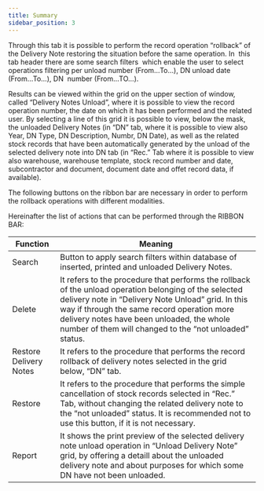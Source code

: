 ```yaml
---
title: Summary
sidebar_position: 3
---
```


Through this tab it is possible to perform the record operation “rollback” of the Delivery Note restoring the situation before the same operation. In  this tab header there are some search filters  which enable the user to select operations filtering per unload number (From…To…), DN unload date (From…To…), DN  number (From…TO…).

Results can be viewed within the grid on the upper section of window, called “Delivery Notes Unload”, where it is possible to view the record operation number, the date on which it has been performed and the related user. By selecting a line of this grid it is possible to view, below the mask, the unloaded Delivery Notes (in “DN” tab, where it is possible to view also Year, DN Type, DN Description, Numbr, DN Date), as well as the related stock records that have been automatically generated by the unload of the selected delivery note into DN tab (in “Rec.” Tab where it is possible to view also warehouse, warehouse template, stock record number and date, subcontractor and document, document date and offet record data, if available).

The following buttons on the ribbon bar are necessary in order to perform the rollback operations with different modalities.

Hereinafter the list of actions that can be performed through the RIBBON BAR: 



| Function | Meaning |
| --- | --- |
| Search | Button to apply search filters within database of inserted, printed and unloaded Delivery Notes. |
| Delete | It refers to the procedure that performs the rollback of the unload operation belonging of the selected delivery note in “Delivery Note Unload” grid. In this way if through the same record operation more delivery notes have been unloaded, the whole number of them will changed to the “not unloaded” status. |
| Restore Delivery Notes | It refers to the procedure that performs the record rollback of delivery notes selected in the grid below, “DN” tab. |
| Restore | It refers to the procedure that performs the simple cancellation of stock records selected in “Rec.” Tab, without changing the related delivery note to the “not unloaded” status. It is recommended not to use this button, if it is not necessary. |
| Report | It shows the print preview of the selected delivery note unload operation in “Unload Delivery Note” grid, by offering a detaill about the unloaded delivery note and about purposes for which some DN have not been unloaded. |






